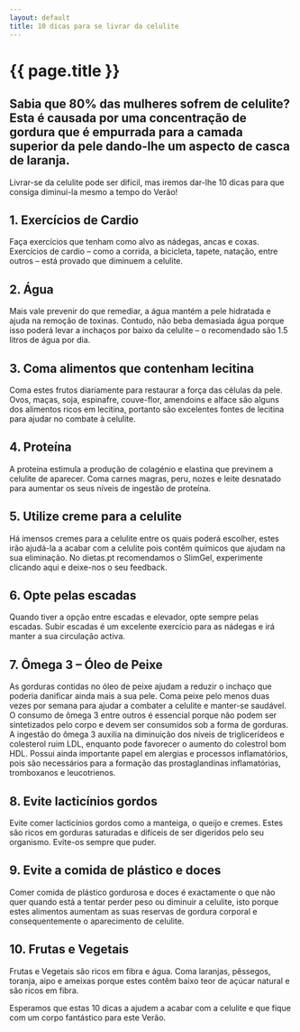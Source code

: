 ```yaml
---
layout: default
title: 10 dicas para se livrar da celulite
---
```


# {{ page.title }}

## Sabia que 80% das mulheres sofrem de celulite? Esta é causada por uma concentração de gordura que é empurrada para a camada superior da pele dando-lhe um aspecto de casca de laranja.

Livrar-se da celulite pode ser difícil, mas iremos dar-lhe 10 dicas para que consiga diminuí-la mesmo a tempo do Verão!

## 1. Exercícios de Cardio

Faça exercícios que tenham como alvo as nádegas, ancas e coxas. Exercícios de cardio – como a corrida, a bicicleta, tapete, natação, entre outros – está provado que diminuem a celulite.

## 2. Água

Mais vale prevenir do que remediar, a água mantém a pele hidratada e ajuda na remoção de toxinas. Contudo, não beba demasiada água porque isso poderá levar a inchaços por baixo da celulite – o recomendado são 1.5 litros de água por dia.

## 3. Coma alimentos que contenham lecitina

Coma estes frutos diariamente para restaurar a força das células da pele. Ovos, maças, soja, espinafre, couve-flor, amendoins e alface são alguns dos alimentos ricos em lecitina, portanto são excelentes fontes de lecitina para ajudar no combate à celulite.

## 4. Proteína

A proteína estimula a produção de colagénio e elastina que previnem a celulite de aparecer. Coma carnes magras, peru, nozes e leite desnatado para aumentar os seus níveis de ingestão de proteína.

## 5. Utilize creme para a celulite

Há imensos cremes para a celulite entre os quais poderá escolher, estes irão ajudá-la a acabar com a celulite pois contêm químicos que ajudam na sua eliminação. No dietas.pt recomendamos o SlimGel, experimente clicando aqui e deixe-nos o seu feedback.

## 6. Opte pelas escadas

Quando tiver a opção entre escadas e elevador, opte sempre pelas escadas. Subir escadas é um excelente exercício para as nádegas e irá manter a sua circulação activa.

## 7. Ômega 3 – Óleo de Peixe

As gorduras contidas no óleo de peixe ajudam a reduzir o inchaço que poderia danificar ainda mais a sua pele. Coma peixe pelo menos duas vezes por semana para ajudar a combater a celulite e manter-se saudável. O consumo de ômega 3 entre outros é essencial porque não podem ser sintetizados pelo corpo e devem ser consumidos sob a forma de gorduras. A ingestão do ômega 3 auxilia na diminuição dos níveis de triglicerídeos e colesterol ruim LDL, enquanto pode favorecer o aumento do colestrol bom HDL. Possui ainda importante papel em alergias e processos inflamatórios, pois são necessários para a formação das prostaglandinas inflamatórias, tromboxanos e leucotrienos.

## 8. Evite lacticínios gordos

Evite comer lacticínios gordos como a manteiga, o queijo e cremes. Estes são ricos em gorduras saturadas e difíceis de ser digeridos pelo seu organismo. Evite-os sempre que puder.

## 9. Evite a comida de plástico e doces

Comer comida de plástico gordurosa e doces é exactamente o que não quer quando está a tentar perder peso ou diminuir a celulite, isto porque estes alimentos aumentam as suas reservas de gordura corporal e consequentemente o aparecimento de celulite.

## 10. Frutas e Vegetais

Frutas e Vegetais são ricos em fibra e água. Coma laranjas, pêssegos, toranja, aipo e ameixas porque estes contêm baixo teor de açúcar natural e são ricos em fibra.

Esperamos que estas 10 dicas a ajudem a acabar com a celulite e que fique com um corpo fantástico para este Verão.